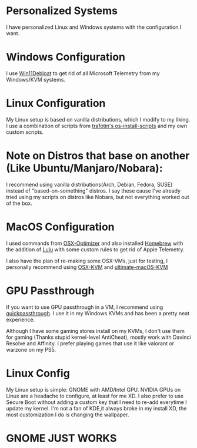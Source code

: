 # Personalized Systems

I have personalized Linux and Windows systems with the configuration I want.

# Windows Configuration

I use [Win11Debloat](https://github.com/Raphire/Win11Debloat) to get rid of all Microsoft Telemetry from my Windows/KVM systems.

# Linux Configuration

My Linux setup is based on vanilla distributions, which I modify to my liking. I use a combination of scripts from [trafotin's os-install-scripts](https://gitlab.com/trafotin/os-install-scripts) and my own custom scripts.

# Note on Distros that base on another (Like Ubuntu/Manjaro/Nobara):

I recommend using vanilla distributions(Arch, Debian, Fedora, SUSE) instead of "based-on-something" distros. I say these cause I've already tried using my scripts on distros like Nobara, but not everything worked out of the box.

# MacOS Configuration

I used commands from [OSX-Optimizer](https://github.com/sickcodes/osx-optimizer) and also installed [Homebrew](https://brew.sh/) with the addition of [Lulu](https://github.com/objective-see/LuLu) with some custom rules to get rid of Apple Telemetry.

I also have the plan of re-making some OSX-VMs, just for testing, I personally recommend using [OSX-KVM](https://github.com/kholia/OSX-KVM) and [ultimate-macOS-KVM
](https://github.com/Coopydood/ultimate-macOS-KVM)

# GPU Passthrough

If you want to use GPU passthrough in a VM, I recommend using [quickpassthrough](https://github.com/HikariKnight/quickpassthrough). I use it in my Windows KVMs and has been a pretty neat experience.

Although I have some gaming stores install on my KVMs, I don't use them for gaming (Thanks stupid kernel-level AntiCheat), mostly work with Davinci Resolve and Affinity. I prefer playing games that use it like valorant or warzone on my PS5.

# Linux Config

My Linux setup is simple: GNOME with AMD/Intel GPU. NVIDIA GPUs on Linux are a headache to configure, at least for me XD. I also prefer to use Secure Boot without adding a custom key that I need to re-add everytime I update my kernel. I'm not a fan of KDE,it always broke in my install XD, the most customization I do is changing the wallpaper.

# GNOME JUST WORKS
